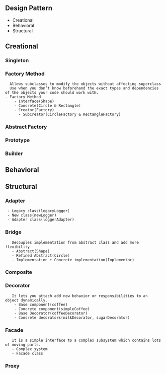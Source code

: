 ## Design Pattern
  - Creational
  - Behavioral
  - Structural

## Creational
  ### Singleton
  ### Factory Method
      Allows subclasses to modify the objects without affecting superclass
      Use when you don’t know beforehand the exact types and dependencies of the objects your code should work with.
    - Factory Method
        - Interface(Shape)
        - Concrete(Circle & Rectangle)
        - Creator(Factory)
          - SubCreator(CircleFactory & RectangleFactory)
  ### Abstract Factory
  ### Prototype
  ### Builder

## Behavioral

## Structural
   ### Adapter 
     - Legacy class(legacyLogger)
     - New class(newLogger)
     - Adapter class(loggerAdapter)
   ### Bridge
       Decouples implementation from abstract class and add more flexibility
       - Abstract(Shape)
       - Refined Abstract(Circle)
       - Implementation + Concrete implementation(Implementor)
   ### Composite
   ### Decorator
       It lets you attach add new behavior or responsibilities to an object dynamically.
        - Base component(coffee)
        - Concrete component(simpleCoffee)
        - Base Decorator(coffeeDecorator)
        - Concrete decorators(milkDecorator, sugarDecorator)
   ### Facade
       It is a simple interface to a complex subsystem which contains lots of moving parts.
       - Complex system
       - Facade class

   ### Proxy

